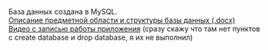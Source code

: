 База данных создана в MySQL.  
[Описание предметной области и структуры базы данных (.docx)](https://github.com/PharrosTheVagabond/Db_Lab_3/blob/master/%D0%B1%D0%B4_%D0%BA%D1%80%D0%B8%D1%82%D0%B5%D1%80%D0%B8%D0%B8.docx)  
[Видео с записью работы приложения](https://github.com/PharrosTheVagabond/Db_Lab_3/blob/master/%D1%80%D0%B0%D0%B1%D0%BE%D1%82%D0%B0_%D0%BF%D1%80%D0%B8%D0%BB%D0%BE%D0%B6%D0%B5%D0%BD%D0%B8%D1%8F.mp4) (сразу скажу что там нет пунктов с create database и drop database, я их не выполнил)

